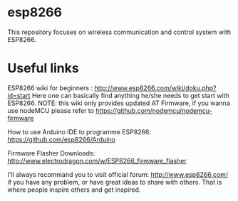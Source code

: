 # esp8266
This repository focuses on wireless communication and control system with ESP8266.

# Useful links
ESP8266 wiki for beginners : http://www.esp8266.com/wiki/doku.php?id=start
Here one can basically find anything he/she needs to get start with ESP8266.
NOTE: this wiki only provides updated AT Firmware, if you wanna use nodeMCU please refer to https://github.com/nodemcu/nodemcu-firmware

How to use Arduino IDE to programme ESP8266: https://github.com/esp8266/Arduino

Firmware Flasher Downloads: http://www.electrodragon.com/w/ESP8266_firmware_flasher

I'll always recommand you to visit official forum: http://www.esp8266.com/ if you have any problem, or have great ideas to share with others. That is where people inspire others and get inspired.
